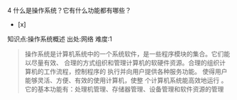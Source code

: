 4
什么是操作系统？它有什么功能都有哪些？
- [x]

知识点:操作系统概述
出处:网络
难度:1
> 操作系统是计算机系统中的一个系统软件，是一些程序模块的集合。它们能以尽量有效、
> 合理的方式组织和管理计算机的软硬件资源。合理的组织计算机的工作流程，控制程序的 执行并向用户提供各种服务功能。
> 使得用户能够灵活、方便、有效的使用计算机，使整 个计算机系统能高效地运行 。
> 它的基本功能有：处理机管理、存储器管理、设备管理和软件资源的管理
